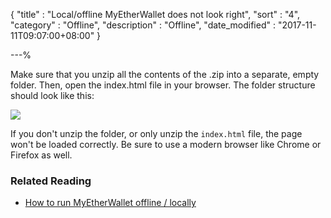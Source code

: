 {
"title"       : "Local/offline MyEtherWallet does not look right",
"sort"        : "4",
"category"    : "Offline",
"description" : "Offline",
"date_modified"  : "2017-11-11T09:07:00+08:00"
}

---%


Make sure that you unzip all the contents of the .zip into a separate, empty folder. Then, open the index.html file in your browser. The folder structure should look like this:

![](https://i.imgur.com/Wb08Tm3.jpg)

If you don't unzip the folder, or only unzip the `index.html` file, the page won't be loaded correctly. Be sure to use a modern browser like Chrome or Firefox as well.

### Related Reading
- [How to run MyEtherWallet offline / locally](https://myetherwallet.github.io/knowledge-base/offline/running-myetherwallet-locally.html)
